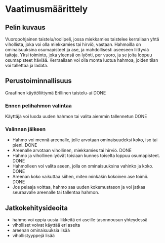 # Vaatimusmäärittely
## Pelin kuvaus
Vuoropohjainen taistelu/roolipeli, jossa miekkamies taistelee kerrallaan yhtä vihollista, joka voi olla miekkamies tai hirviö, vastaan. Hahmoilla on ominaisuuksina osumapisteet ja ase, ja mahdollisesti aseeseen liittyviä taitoja.  Yksi toiminto, joka yleensä on lyönti, per vuoro, ja se jolta loppuu osumapisteet häviää. Kerraallaan voi olla monta luotua hahmoa, joiden tilan voi tallettaa ja ladata.
## Perustoiminnallisuus
Graafinen käyttöliittymä
Erillinen taistelu-ui DONE
### Ennen pelihahmon valintaa
Käyttäjä voi luoda uuden hahmon tai valita aiemmin tallennetun DONE
### Valinnan jälkeen
- Hahmo voi mennä areenalle, jolle arvotaan ominaisuudeksi koko, iso tai pieni. DONE
- Areenalle arvotaan vihollinen, miekkamies tai hirviö. DONE
- Hahmo ja vihollinen lyövät toisiaan kunnes toiselta loppuu osumapisteet. DONE
- Hahmolleen voi valita aseen, jolla on ominaisuuksina vahinko ja koko. DONE
- Areenan koko vaikuttaa siihen, miten minkäkin kokoinen ase toimii. DONE
- Jos pelaaja voittaa, hahmo saa uuden kokemustason ja voi jatkaa seuraavalle areenalle tai tallentaa hahmon.
## Jatkokehitysideoita

- hahmo voi oppia uusia liikkeitä eri aseille tasonnousun yhteydessä
- viholliset voivat käyttää eri aseita
- areenan ominaisuuksia lisää
- vihollistyyppejä lisää
